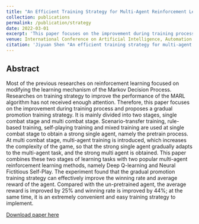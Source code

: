 ```yaml
---
title: "An Efficient Training Strategy for Multi-Agent Reinforcement Learning in Card Games"
collection: publications
permalink: /publication/strategy
date: 2022-03-01
excerpt: 'This paper focuses on the improvement during training process and proposes a gradual promotion training strategy.'
venue: International Conference on Artificial Intelligence, Automation and High Performance Computing (AIAHPC)
citation: 'Jiyuan Shen "An efficient training strategy for multi-agent reinforcement learning in card games", Proc. SPIE 12348, 2nd International Conference on Artificial Intelligence, Automation, and High-Performance Computing (AIAHPC 2022), 123482V (10 November 2022); https://doi.org/10.1117/12.2641866'
---
```


## Abstract

Most of the previous researches on reinforcement learning focused on modifying the learning mechanism of the Markov Decision Process. Researches on training strategy to improve the performance of the MARL algorithm has not received enough attention. Therefore, this paper focuses on the improvement during training process and proposes a gradual promotion training strategy. It is mainly divided into two stages, single combat stage and multi combat stage. Scenario-transfer training, rule-based training, self-playing training and mixed training are used at single combat stage to obtain a strong single agent, namely the pretrain process. At multi combat stage, multi-agent training is introduced, which increases the complexity of the game, so that the strong single agent gradually adapts to the multi-agent task, and the strong multi agent is obtained. This paper combines these two stages of learning tasks with two popular multi-agent reinforcement learning methods, namely Deep Q-learning and Neural Fictitious Self-Play. The experiment found that the gradual promotion training strategy can effectively improve the winning rate and average reward of the agent. Compared with the un-pretrained agent, the average reward is improved by 25% and winning rate is improved by 44%; at the same time, it is an extremely convenient and easy training strategy to implement.


[Download paper here](https://www.spiedigitallibrary.org/conference-proceedings-of-spie/12348/123482V/An-efficient-training-strategy-for-multi-agent-reinforcement-learning-in/10.1117/12.2641866.full?SSO=1)